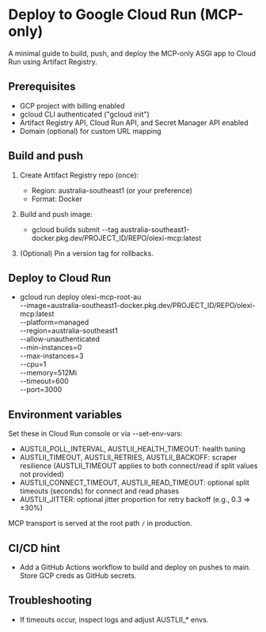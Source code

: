 # Deploy to Google Cloud Run (MCP-only)

A minimal guide to build, push, and deploy the MCP-only ASGI app to Cloud Run using Artifact Registry.

## Prerequisites
- GCP project with billing enabled
- gcloud CLI authenticated ("gcloud init")
- Artifact Registry API, Cloud Run API, and Secret Manager API enabled
- Domain (optional) for custom URL mapping

## Build and push

1. Create Artifact Registry repo (once):
   - Region: australia-southeast1 (or your preference)
   - Format: Docker

2. Build and push image:
   - gcloud builds submit --tag australia-southeast1-docker.pkg.dev/PROJECT_ID/REPO/olexi-mcp:latest

3. (Optional) Pin a version tag for rollbacks.

## Deploy to Cloud Run

- gcloud run deploy olexi-mcp-root-au \
   --image=australia-southeast1-docker.pkg.dev/PROJECT_ID/REPO/olexi-mcp:latest \
   --platform=managed \
   --region=australia-southeast1 \
  --allow-unauthenticated \
  --min-instances=0 \
  --max-instances=3 \
  --cpu=1 \
  --memory=512Mi \
  --timeout=600 \
   --port=3000

## Environment variables

Set these in Cloud Run console or via --set-env-vars:

- AUSTLII_POLL_INTERVAL, AUSTLII_HEALTH_TIMEOUT: health tuning
- AUSTLII_TIMEOUT, AUSTLII_RETRIES, AUSTLII_BACKOFF: scraper resilience (AUSTLII_TIMEOUT applies to both connect/read if split values not provided)
- AUSTLII_CONNECT_TIMEOUT, AUSTLII_READ_TIMEOUT: optional split timeouts (seconds) for connect and read phases
- AUSTLII_JITTER: optional jitter proportion for retry backoff (e.g., 0.3 => ±30%)

MCP transport is served at the root path `/` in production.

## CI/CD hint
- Add a GitHub Actions workflow to build and deploy on pushes to main. Store GCP creds as GitHub secrets.

## Troubleshooting
- If timeouts occur, inspect logs and adjust AUSTLII_* envs.
